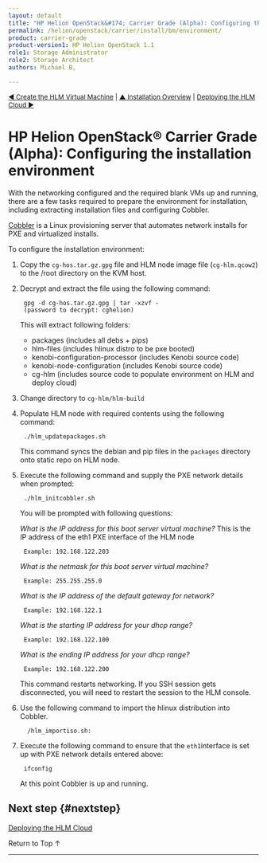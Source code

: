 ```yaml
---
layout: default
title: "HP Helion OpenStack&#174; Carrier Grade (Alpha): Configuring the installation environment"
permalink: /helion/openstack/carrier/install/bm/environment/
product: carrier-grade
product-version1: HP Helion OpenStack 1.1
role1: Storage Administrator
role2: Storage Architect
authors: Michael B, 

---
```

<!--UNDER REVISION-->


<script>

function PageRefresh {
onLoad="window.refresh"
}

PageRefresh();	

</script>

<p style="font-size: small;"><a href="/helion/openstack/carrier/install/bm/hlm-vm/">&#9664; Create the HLM Virtual Machine</a> | <a href="/helion/openstack/carrier/install/bm/overview/">&#9650; Installation Overview</a> | <a href="/helion/openstack/carrier/install/bm/hlm-cloud/"> Deploying the HLM Cloud &#9654;</a> </p> 

# HP Helion OpenStack&#174; Carrier Grade (Alpha): Configuring the installation environment

With the networking configured and the required blank VMs up and running, there are a few tasks required to prepare the environment for installation, including extracting installation files and configuring Cobbler.

[Cobbler](http://www.cobblerd.org/) is a Linux provisioning server that automates network installs for PXE and virtualized installs. 

To configure the installation environment:

1. Copy the `cg-hos.tar.gz.gpg` file and HLM node image file (`cg-hlm.qcow2`) to the /root directory on the KVM host.

2. Decrypt and extract the file using the following command: 

		gpg -d cg-hos.tar.gz.gpg | tar -xzvf -
		(password to decrypt: cghelion)

	This will extract following folders:

	* packages (includes all debs + pips)
	* hlm-files (includes hlinux distro to be pxe booted)
	* kenobi-configuration-processor (includes Kenobi source code)
	* kenobi-node-configuration (includes Kenobi source code)
	* cg-hlm (includes source code to populate environment on HLM and deploy cloud)

3.	Change directory to `cg-hlm/hlm-build` 

4. Populate HLM node with required contents using the following command:

		./hlm_updatepackages.sh

	This command syncs the debian and pip files in the `packages` directory onto static repo on HLM node.

5. Execute the following command and supply the PXE network details when prompted:

		./hlm_initcobbler.sh

	You will be prompted with following questions:

	*What is the IP address for this boot server virtual machine?* This is the IP address of the eth1 PXE interface of the HLM node 

		Example: 192.168.122.203

	*What is the netmask for this boot server virtual machine?*

		Example: 255.255.255.0

	*What is the IP address of the default gateway for network?*

		Example: 192.168.122.1

	*What is the starting IP address for your dhcp range?*

		Example: 192.168.122.100

	*What is the ending IP address for your dhcp range?*

		Example: 192.168.122.200

	This command restarts networking. If you SSH session gets disconnected, you will need to restart the session to the HLM console.

6. Use the following command to import the hlinux distribution into Cobbler.

		 /hlm_importiso.sh:

7. Execute the following command to ensure that the `eth1`interface is set up with PXE network details entered above:

		ifconfig

	At this point Cobbler is up and running.

<!-- Aldready done??
8.	Edit `/etc/network/interfaces` file to provide CLM network details on the eth2 interface

		auto lo
		iface lo inet loopback

		auto eth0
		iface eth0 inet dhcp

		auto eth1
		iface eth1 inet static
		address <IP_Address>
		netmask <Netmask_Address>
		network <IP_Address>
		broadcast <IP_Address>
		gateway <IP_Address>

		auto eth2
		iface eth2 inet static
		address <IP_Address>
		netmask <Netmask_Address>
		network <IP_Address>
		broadcast <IP_Address>
		gateway <IP_Address>

	**Example:**

		auto lo
		iface lo inet loopback

		auto eth0
		iface eth0 inet dhcp

		auto eth1
		iface eth1 inet static
		address 10.200.73.12
		netmask 255.255.255.0
		network 10.200.73.0
		broadcast 10.200.73.255
		gateway 10.200.73.1

		auto eth2
		iface eth2 inet static
		address 10.200.74.12
		netmask 255.255.255.0
		network 10.200.74.0
		broadcast 10.200.74.255
		gateway 10.200.74.1
-->


## Next step {#nextstep}

[Deploying the HLM Cloud](/helion/openstack/carrier/install/bm/hlm-cloud/)

<a href="#top" style="padding:14px 0px 14px 0px; text-decoration: none;"> Return to Top &#8593; </a>

---
